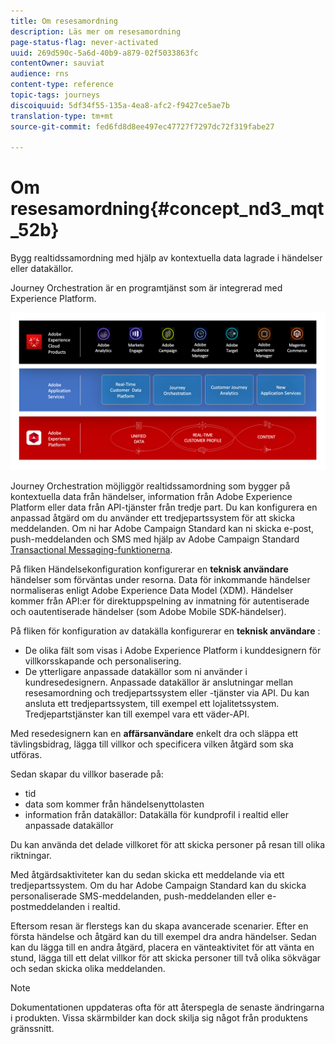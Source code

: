 ```yaml
---
title: Om resesamordning
description: Läs mer om resesamordning
page-status-flag: never-activated
uuid: 269d590c-5a6d-40b9-a879-02f5033863fc
contentOwner: sauviat
audience: rns
content-type: reference
topic-tags: journeys
discoiquuid: 5df34f55-135a-4ea8-afc2-f9427ce5ae7b
translation-type: tm+mt
source-git-commit: fed6fd8d8ee497ec47727f7297dc72f319fabe27

---
```



# Om resesamordning{#concept_nd3_mqt_52b}

Bygg realtidssamordning med hjälp av kontextuella data lagrade i händelser eller datakällor.

Journey Orchestration är en programtjänst som är integrerad med Experience Platform.

![](../assets/journeydiagram.png)

Journey Orchestration möjliggör realtidssamordning som bygger på kontextuella data från händelser, information från Adobe Experience Platform eller data från API-tjänster från tredje part. Du kan konfigurera en anpassad åtgärd om du använder ett tredjepartssystem för att skicka meddelanden. Om ni har Adobe Campaign Standard kan ni skicka e-post, push-meddelanden och SMS med hjälp av Adobe Campaign Standard [Transactional Messaging-funktionerna](https://docs.adobe.com/content/help/en/campaign-standard/using/communication-channels/transactional-messaging/about-transactional-messaging.html).

På fliken Händelsekonfiguration konfigurerar en **teknisk användare** händelser som förväntas under resorna. Data för inkommande händelser normaliseras enligt Adobe Experience Data Model (XDM). Händelser kommer från API:er för direktuppspelning av inmatning för autentiserade och oautentiserade händelser (som Adobe Mobile SDK-händelser).

På fliken för konfiguration av datakälla konfigurerar en **teknisk användare** :

* De olika fält som visas i Adobe Experience Platform i kunddesignern för villkorsskapande och personalisering.
* De ytterligare anpassade datakällor som ni använder i kundresedesignern. Anpassade datakällor är anslutningar mellan resesamordning och tredjepartssystem eller -tjänster via API. Du kan ansluta ett tredjepartssystem, till exempel ett lojalitetssystem. Tredjepartstjänster kan till exempel vara ett väder-API.

Med resedesignern kan en **affärsanvändare** enkelt dra och släppa ett tävlingsbidrag, lägga till villkor och specificera vilken åtgärd som ska utföras.

Sedan skapar du villkor baserade på:

* tid
* data som kommer från händelsenyttolasten
* information från datakällor: Datakälla för kundprofil i realtid eller anpassade datakällor

Du kan använda det delade villkoret för att skicka personer på resan till olika riktningar.

Med åtgärdsaktiviteter kan du sedan skicka ett meddelande via ett tredjepartssystem. Om du har Adobe Campaign Standard kan du skicka personaliserade SMS-meddelanden, push-meddelanden eller e-postmeddelanden i realtid.

Eftersom resan är flerstegs kan du skapa avancerade scenarier. Efter en första händelse och åtgärd kan du till exempel dra andra händelser. Sedan kan du lägga till en andra åtgärd, placera en vänteaktivitet för att vänta en stund, lägga till ett delat villkor för att skicka personer till två olika sökvägar och sedan skicka olika meddelanden.

>[!NOTE]
>
>Dokumentationen uppdateras ofta för att återspegla de senaste ändringarna i produkten. Vissa skärmbilder kan dock skilja sig något från produktens gränssnitt.

